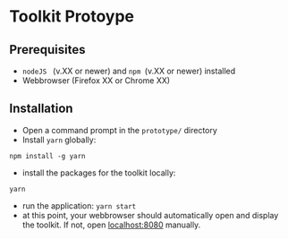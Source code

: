 # Toolkit Protoype
## Prerequisites
* ```nodeJS ``` (v.XX or newer) and ```npm ```(v.XX or newer) installed
* Webbrowser (Firefox XX or Chrome XX)

## Installation
* Open a command prompt in the ```prototype/``` directory
* Install ```yarn``` globally:
```
npm install -g yarn
```

* install the packages for the toolkit locally:
```
yarn
```
* run the application:
```yarn start```
* at this point, your webbrowser should automatically open and display the toolkit. If not, open [localhost:8080](localhost:8080) manually.